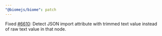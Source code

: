 ```yaml
---
"@biomejs/biome": patch
---
```


Fixed [#6610](https://github.com/biomejs/biome/issues/6610): Detect JSON import attribute with trimmed text value instead of raw text value in that node.
